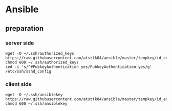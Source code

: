 # Ansible

## preparation
### server side
```
wget -O ~/.ssh/authorized_keys https://raw.githubusercontent.com/atsttk84/ansible/master/tempkey/id_ed25519.pub
chmod 600 ~/.ssh/authorized_keys
sed -i 's/^#PubkeyAuthentication yes/PubkeyAuthentication yes/g' /etc/ssh/sshd_config 
```

### client side
```
wget -O ~/.ssh/ansiblekey https://raw.githubusercontent.com/atsttk84/ansible/master/tempkey/id_ed25519
chmod 600 ~/.ssh/ansiblekey
```
